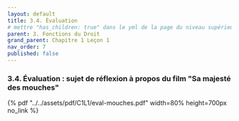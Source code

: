 ```yaml
---
layout: default
title: 3.4. Évaluation
# mettre "has_children: true" dans le yml de la page du niveau supérieur
parent: 3. Fonctions du Droit
grand_parent: Chapitre 1 Leçon 1
nav_order: 7
published: false
---
```

### 3.4. Évaluation : sujet de réflexion à propos du film "Sa majesté des mouches"

{% pdf "../../assets/pdf/C1L1/eval-mouches.pdf" width=80% height=700px no_link %}